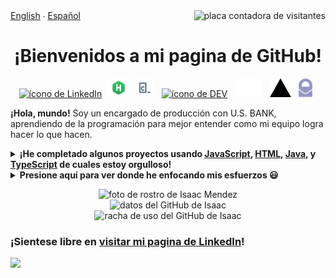 <span>
	<span align="left">
		<a href="README.md">English</a> ∙ <a href="README-es.md">Español</a>
	</span>
	<span>
		<img src="https://visitor-badge.glitch.me/badge?page_id=IsaacMendez-work.IsaacMendez-work" alt="placa contadora de visitantes" align="right">
	</span>
</span>
<h1 align="center">¡Bienvenidos a mi pagina de GitHub!</h1> 
<p align='center'>
	<a href="https://www.linkedin.com/in/IsaacMendez-work/"><img height="30px" alt="ícono de LinkedIn" src="/assets/LinkedIn/png"></a>&nbsp;&nbsp;
	<a href="https://www.hackerrank.com/isaacmendez_work"><img height="30px" alt="ícono de HackerRank" src="/assets/HackerRank.png"></a>&nbsp;&nbsp;
	<a href="https://www.codecademy.com/profiles/IsaacMendez-work"><img height="30px" alt="ícono de Codecademy" src="/assets/Codecademy.jpg"></a>&nbsp;&nbsp;
	<a href="https://dev.to/isaacmendezwork"><img height="30px" alt="ícono de DEV" src="DEV.png"></a>&nbsp;&nbsp;
	<a href="https://www.freecodecamp.org/isaacmendez-work"><img height="30px" alt="ícono de freeCodeCamp" src="/assets/freeCodeCamp.png"></a>&nbsp;&nbsp;
	<a href="https://vercel.com/isaacmendez-work"><img height="30px" alt="ícono de Vercel" src="/assets/Vercel.png"></a>&nbsp;&nbsp;
	<a href="mailto: IsaacMendez-work@protonmail.com"><img height="30px" alt="ícono de ProtonMail" src="/assets/ProtonMail.png"></a>&nbsp;&nbsp;
</p>

**¡Hola, mundo!** Soy un encargado de producción con U.S. BANK, aprendiendo de la programación para mejor entender como mi equipo logra hacer lo que hacen.
<details>
	<summary><strong> ¡He completado algunos proyectos usando <a href="https://github.com/IsaacMendez-work?tab=repositories&q=&type=&language=java&sort=">JavaScript</a>, <a href="https://github.com/IsaacMendez-work?tab=repositories&q=&type=&language=html&sort=">HTML</a>, <a href="https://github.com/IsaacMendez-work?tab=repositories&q=&type=&language=java&sort=">Java</a>, y <a href="https://github.com/IsaacMendez-work?tab=repositories&q=&type=&language=typescript&sort=">TypeScript</a> de cuales estoy orgulloso! </strong></summary>
	<p align="center">Aquí tengo los datos de mi uso de GitHub por lenguaje:</p> 
	<p align="center"><img src="https://github-readme-stats.vercel.app/api/top-langs/?username=IsaacMendez-work&theme=vue" align="center" alt="los lenguajes mas usados en el GitHub de Isaac Mendez" /></p>
</details>

<details>
	<summary><strong> Presione aquí para ver donde he enfocando mis esfuerzos 😃 </strong></summary>
	<ul>
		<li> Aprender usar Jira y Confluence </li>
		<li> Continuar aprendizaje del uso de APIs </li> 
		<li> Aplicar diseño de sistemas eficientes </li>
		<li> Desarrollar habilidades básicas de Java </li>
		<li> Usar bibliotecas de programas como React y Angular </li>
	</ul>
</details>
<p align="center">
<img src="/assets/Headshot.jpg" width="488px" alt="foto de rostro de Isaac Mendez" /> 
<br>
<img src="https://github-readme-stats.vercel.app/api?username=IsaacMendez-work&count_private=true&show_icons=true&theme=vue&hide=issues,contribs" width="485px" alt="datos del GitHub de Isaac" />
<br>
<img src="https://github-readme-streak-stats.herokuapp.com?user=IsaacMendez-work&theme=vue&dates=AAAAAA&fire=DD2727" width="485px" alt="racha de uso del GitHub de Isaac" /> <br>
</p>

### ¡Sientese libre en [visitar mi pagina de LinkedIn](https://www.linkedin.com/in/IsaacMendez-work/)!
<img src="https://media.giphy.com/media/LkZn0zTpjnpGxEeDRU/source.gif" width="325px">